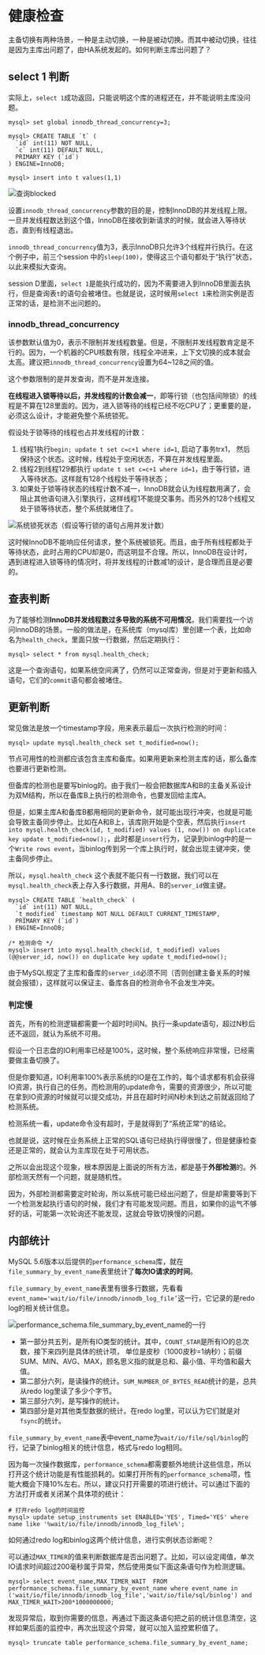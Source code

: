 # 健康检查

主备切换有两种场景，一种是主动切换，一种是被动切换。而其中被动切换，往往是因为主库出问题了，由HA系统发起的。如何判断主库出问题了？

## select 1 判断

实际上，`select 1`成功返回，只能说明这个库的进程还在，并不能说明主库没问题。

```
mysql> set global innodb_thread_concurrency=3;

mysql> CREATE TABLE `t` (
  `id` int(11) NOT NULL,
  `c` int(11) DEFAULT NULL,
  PRIMARY KEY (`id`)
) ENGINE=InnoDB;

mysql> insert into t values(1,1)
```

![查询blocked](健康检查.assets/35076dd3d0a0d44d22b76d2a29885255.png)

设置`innodb_thread_concurrency`参数的目的是，控制InnoDB的并发线程上限。一旦并发线程数达到这个值，InnoDB在接收到新请求的时候，就会进入等待状态，直到有线程退出。

`innodb_thread_concurrency`值为3，表示InnoDB只允许3个线程并行执行。在这个例子中，前三个session 中的`sleep(100)`，使得这三个语句都处于“执行”状态，以此来模拟大查询。

session D里面，`select 1`是能执行成功的，因为不需要进入到InnoDB里面去执行，但是查询表`t`的语句会被堵住。也就是说，这时候用`select 1`来检测实例是否正常的话，是检测不出问题的。



### innodb_thread_concurrency

该参数默认值为0，表示不限制并发线程数量。但是，不限制并发线程数肯定是不行的。因为，一个机器的CPU核数有限，线程全冲进来，上下文切换的成本就会太高。建议把`innodb_thread_concurrency`设置为64~128之间的值。

这个参数限制的是并发查询，而不是并发连接。

**在线程进入锁等待以后，并发线程的计数会减一**，即等行锁（也包括间隙锁）的线程是不算在128里面的。因为，进入锁等待的线程已经不吃CPU了；更重要的是，必须这么设计，才能避免整个系统锁死。

假设处于锁等待的线程也占并发线程的计数：

1. 线程1执行`begin; update t set c=c+1 where id=1`, 启动了事务trx1， 然后保持这个状态。这时候，线程处于空闲状态，不算在并发线程里面。
2. 线程2到线程129都执行 `update t set c=c+1 where id=1`，由于等行锁，进入等待状态。这样就有128个线程处于等待状态；
3. 如果处于锁等待状态的线程计数不减一，InnoDB就会认为线程数用满了，会阻止其他语句进入引擎执行，这样线程1不能提交事务。而另外的128个线程又处于锁等待状态，整个系统就堵住了。

![系统锁死状态（假设等行锁的语句占用并发计数）](健康检查.assets/1588209553623.png)

这时候InnoDB不能响应任何请求，整个系统被锁死。而且，由于所有线程都处于等待状态，此时占用的CPU却是0，而这明显不合理。所以，InnoDB在设计时，遇到进程进入锁等待的情况时，将并发线程的计数减1的设计，是合理而且是必要的。



## 查表判断

为了能够检测**InnoDB并发线程数过多导致的系统不可用情况**，我们需要找一个访问InnoDB的场景。一般的做法是，在系统库（mysql库）里创建一个表，比如命名为`health_check`，里面只放一行数据，然后定期执行：

```
mysql> select * from mysql.health_check; 
```

这是一个查询语句，如果系统空间满了，仍然可以正常查询，但是对于更新和插入语句，它们的`commit`语句都会被堵住。

## 更新判断

常见做法是放一个timestamp字段，用来表示最后一次执行检测的时间：

```
mysql> update mysql.health_check set t_modified=now();
```

节点可用性的检测都应该包含主库和备库。如果用更新来检测主库的话，那么备库也要进行更新检测。

但备库的检测也是要写binlog的。由于我们一般会把数据库A和B的主备关系设计为双M结构，所以在备库B上执行的检测命令，也要发回给主库A。

但是，如果主库A和备库B都用相同的更新命令，就可能出现行冲突，也就是可能会导致主备同步停止。比如在A和B上，该库刚开始是个空表，然后执行`insert into mysql.health_check(id, t_modified) values (1, now()) on duplicate key update t_modified=now();`，此时都是`insert`行为，记录到binlog中的是一个`Write rows event`，当binlog传到另一个库上执行时，就会出现主键冲突，使主备同步停止。

所以，`mysql.health_check` 这个表就不能只有一行数据，我们可以在`mysql.health_check`表上存入多行数据，并用A、B的`server_id`做主键。

```
mysql> CREATE TABLE `health_check` (
  `id` int(11) NOT NULL,
  `t_modified` timestamp NOT NULL DEFAULT CURRENT_TIMESTAMP,
  PRIMARY KEY (`id`)
) ENGINE=InnoDB;

/* 检测命令 */
mysql> insert into mysql.health_check(id, t_modified) values (@@server_id, now()) on duplicate key update t_modified=now();
```

由于MySQL规定了主库和备库的`server_id`必须不同（否则创建主备关系的时候就会报错），这样就可以保证主、备库各自的检测命令不会发生冲突。

### 判定慢

首先，所有的检测逻辑都需要一个超时时间N。执行一条update语句，超过N秒后还不返回，就认为系统不可用。

假设一个日志盘的IO利用率已经是100%，这时候，整个系统响应非常慢，已经需要做主备切换了。

但是你要知道，IO利用率100%表示系统的IO是在工作的，每个请求都有机会获得IO资源，执行自己的任务。而检测用的update命令，需要的资源很少，所以可能在拿到IO资源的时候就可以提交成功，并且在超时时间N秒未到达之前就返回给了检测系统。

检测系统一看，update命令没有超时，于是就得到了“系统正常”的结论。

也就是说，这时候在业务系统上正常的SQL语句已经执行得很慢了，但是健康检查还是正常的，就会认为主库现在处于可用状态。

之所以会出现这个现象，根本原因是上面说的所有方法，都是基于**外部检测**的。外部检测天然有一个问题，就是随机性。

因为，外部检测都需要定时轮询，所以系统可能已经出问题了，但是却需要等到下一个检测发起执行语句的时候，我们才有可能发现问题。而且，如果你的运气不够好的话，可能第一次轮询还不能发现，这就会导致切换慢的问题。



## 内部统计

MySQL 5.6版本以后提供的`performance_schema`库，就在`file_summary_by_event_name`表里统计了**每次IO请求的时间**。

`file_summary_by_event_name`表里有很多行数据，先看看`event_name='wait/io/file/innodb/innodb_log_file’`这一行，它记录的是redo log的相关统计信息。

![performance_schema.file_summary_by_event_name的一行](健康检查.assets/1588211410569.png)

- 第一部分共五列，是所有IO类型的统计。其中，`COUNT_STAR`是所有IO的总次数，接下来四列是具体的统计项， 单位是皮秒（1000皮秒=1纳秒）；前缀SUM、MIN、AVG、MAX，顾名思义指的就是总和、最小值、平均值和最大值。
- 第二部分六列，是读操作的统计。`SUM_NUMBER_OF_BYTES_READ`统计的是，总共从redo log里读了多少个字节。
- 第三部分六列，是写操作的统计。
- 第四部分是对其他类型数据的统计。在redo log里，可以认为它们就是对`fsync`的统计。

`file_summary_by_event_name`表中event_name为`wait/io/file/sql/binlog`的行，记录了binlog相关的统计信息，格式与redo log相同。

因为每一次操作数据库，`performance_schema`都需要额外地统计这些信息，所以打开这个统计功能是有性能损耗的。如果打开所有的`performance_schema`项，性能大概会下降10%左右。所以，建议只打开需要的项进行统计。可以通过下面的方法打开或者关闭某个具体项的统计：

```
# 打开redo log的时间监控
mysql> update setup_instruments set ENABLED='YES', Timed='YES' where name like '%wait/io/file/innodb/innodb_log_file%';
```

如何通过redo log和binlog这两个统计信息，进行实例状态诊断呢？

可以通过`MAX_TIMER`的值来判断数据库是否出问题了。比如，可以设定阈值，单次IO请求时间超过200毫秒属于异常，然后使用类似下面这条语句作为检测逻辑。

```
mysql> select event_name,MAX_TIMER_WAIT  FROM performance_schema.file_summary_by_event_name where event_name in ('wait/io/file/innodb/innodb_log_file','wait/io/file/sql/binlog') and MAX_TIMER_WAIT>200*1000000000;
```

发现异常后，取到你需要的信息，再通过下面这条语句把之前的统计信息清空，这样如果后面的监控中，再次出现这个异常，就可以加入监控累积值了。

```
mysql> truncate table performance_schema.file_summary_by_event_name;
```





